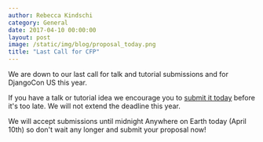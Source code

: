 ```yaml
---
author: Rebecca Kindschi
category: General
date: 2017-04-10 00:00:00
layout: post
image: /static/img/blog/proposal_today.png
title: "Last Call for CFP"
---
```


We are down to our last call for talk and tutorial submissions and for DjangoCon US this year.

If you have a talk or tutorial idea we encourage you to [submit it today](https://2017.djangocon.us/speaking/) before it's too late. We will not extend the deadline this year.

We will accept submissions until midnight Anywhere on Earth today (April 10th) so don't wait any longer and submit your proposal now!
